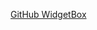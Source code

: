 [GitHub WidgetBox](https://github-widgetbox.vercel.app/api/profile?username=hokinhim&data=followers,repositories,stars,commits&theme=darkmode)
